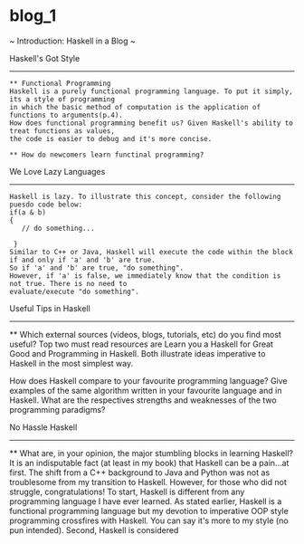 # blog_1
~ Introduction: Haskell in a Blog ~  

   Haskell's Got Style 
   ____________________________________________
    ** Functional Programming 
    Haskell is a purely functional programming language. To put it simply, its a style of programming 
    in which the basic method of computation is the application of functions to arguments(p.4). 
    How does functional programming benefit us? Given Haskell's ability to treat functions as values,
    the code is easier to debug and it's more concise. 
  
    ** How do newcomers learn functinal programming?
    
   We Love Lazy Languages
   ____________________________________________
    Haskell is lazy. To illustrate this concept, consider the following puesdo code below: 
    if(a & b) 
    {
       // do something...
       
     } 
    Similar to C++ or Java, Haskell will execute the code within the block if and only if 'a' and 'b' are true. 
    So if 'a' and 'b' are true, "do something". 
    However, if 'a' is false, we immediately know that the condition is not true. There is no need to 
    evaluate/execute "do something". 
    
  
   Useful Tips in Haskell 
   ____________________________________________
   
   ** Which external sources (videos, blogs, tutorials, etc) do you find most useful?
   Top two must read resources are Learn you a Haskell for Great Good and Programming in Haskell. 
   Both illustrate ideas imperative to Haskell in the most simplest way. 
   
   
   
   How does Haskell compare to your favourite programming language? Give examples of the same algorithm written in your favourite language and in Haskell. 
   What are the respectives strengths and weaknesses of the two programming paradigms?
  
  
   
   No Hassle Haskell 
   ____________________________________________
   **   What are, in your opinion, the major stumbling blocks in learning Haskell?
    It is an indisputable fact (at least in my book) that Haskell can be a pain...at first. 
    The shift from a C++ background to Java and Python was not as troublesome from my transition to Haskell. 
    However, for those who did not struggle, congratulations! To start, Haskell is different from any programming
    language I have ever learned. As stated earlier, Haskell is a functional programming language but my devotion 
    to imperative OOP style programming crossfires with Haskell. You can say it's more to my style (no pun intended). 
    Second, Haskell is considered 
   
 

